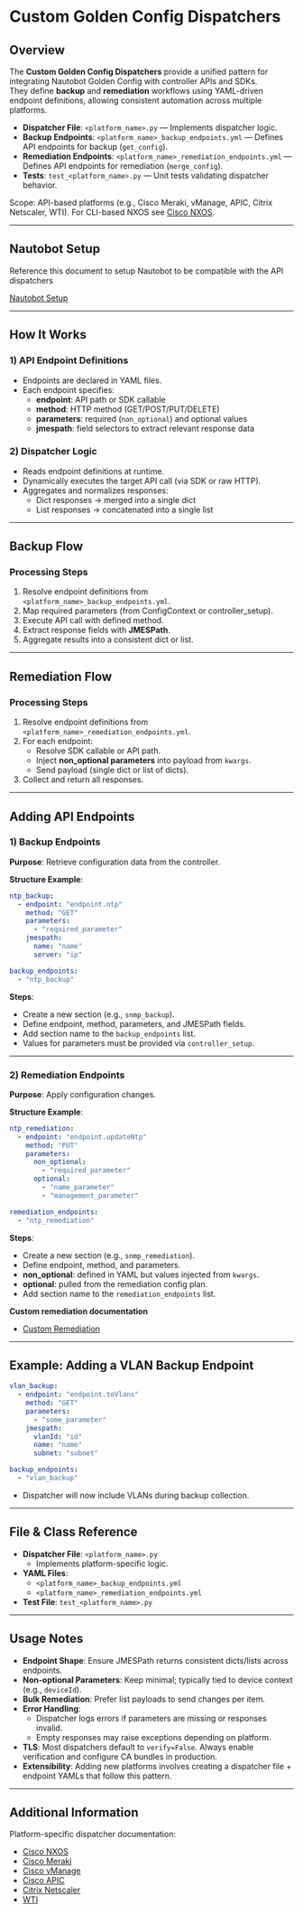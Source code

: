 # Custom Golden Config Dispatchers

## Overview

The **Custom Golden Config Dispatchers** provide a unified pattern for integrating Nautobot Golden Config with controller APIs and SDKs.  
They define **backup** and **remediation** workflows using YAML-driven endpoint definitions, allowing consistent automation across multiple platforms.

- **Dispatcher File**: `<platform_name>.py` — Implements dispatcher logic.
- **Backup Endpoints**: `<platform_name>_backup_endpoints.yml` — Defines API endpoints for backup (`get_config`).
- **Remediation Endpoints**: `<platform_name>_remediation_endpoints.yml` — Defines API endpoints for remediation (`merge_config`).
- **Tests**: `test_<platform_name>.py` — Unit tests validating dispatcher behavior.

Scope: API-based platforms (e.g., Cisco Meraki, vManage, APIC, Citrix Netscaler, WTI). For CLI-based NXOS see [Cisco NXOS](golden_config_docs/cisco_nxos.md).

---

## Nautobot Setup

Reference this document to setup Nautobot to be compatible with the API dispatchers

[Nautobot Setup](golden_config_docs/nautobot_setup.md)

---

## How It Works

### 1) API Endpoint Definitions

- Endpoints are declared in YAML files.
- Each endpoint specifies:
  - **endpoint**: API path or SDK callable
  - **method**: HTTP method (GET/POST/PUT/DELETE)
  - **parameters**: required (`non_optional`) and optional values
  - **jmespath**: field selectors to extract relevant response data

### 2) Dispatcher Logic

- Reads endpoint definitions at runtime.
- Dynamically executes the target API call (via SDK or raw HTTP).
- Aggregates and normalizes responses:
  - Dict responses → merged into a single dict
  - List responses → concatenated into a single list

---

## Backup Flow

### Processing Steps

1. Resolve endpoint definitions from `<platform_name>_backup_endpoints.yml`.
2. Map required parameters (from ConfigContext or controller_setup).
3. Execute API call with defined method.
4. Extract response fields with **JMESPath**.
5. Aggregate results into a consistent dict or list.

---

## Remediation Flow

### Processing Steps

1. Resolve endpoint definitions from `<platform_name>_remediation_endpoints.yml`.
2. For each endpoint:
   - Resolve SDK callable or API path.
   - Inject **non_optional parameters** into payload from `kwargs`.
   - Send payload (single dict or list of dicts).
3. Collect and return all responses.

---

## Adding API Endpoints

### 1) Backup Endpoints

**Purpose**: Retrieve configuration data from the controller.

**Structure Example**:

```yaml
ntp_backup:
  - endpoint: "endpoint.ntp"
    method: "GET"
    parameters:
      - "required_parameter"
    jmespath:
      name: "name"
      server: "ip"

backup_endpoints:
  - "ntp_backup"
```

**Steps**:

- Create a new section (e.g., `snmp_backup`).
- Define endpoint, method, parameters, and JMESPath fields.
- Add section name to the `backup_endpoints` list.
- Values for parameters must be provided via `controller_setup`.

---

### 2) Remediation Endpoints

**Purpose**: Apply configuration changes.

**Structure Example**:

```yaml
ntp_remediation:
  - endpoint: "endpoint.updateNtp"
    method: "PUT"
    parameters:
      non_optional:
        - "required_parameter"
      optional:
        - "name_parameter"
        - "management_parameter"

remediation_endpoints:
  - "ntp_remediation"
```

**Steps**:

- Create a new section (e.g., `snmp_remediation`).
- Define endpoint, method, and parameters.
- **non_optional**: defined in YAML but values injected from `kwargs`.
- **optional**: pulled from the remediation config plan.
- Add section name to the `remediation_endpoints` list.

**Custom remediation documentation**

- [Custom Remediation](golden_config_docs/custom_remediation.md)

---

## Example: Adding a VLAN Backup Endpoint

```yaml
vlan_backup:
  - endpoint: "endpoint.toVlans"
    method: "GET"
    parameters:
      - "some_parameter"
    jmespath:
      vlanId: "id"
      name: "name"
      subnet: "subnet"

backup_endpoints:
  - "vlan_backup"
```

- Dispatcher will now include VLANs during backup collection.

---

## File & Class Reference

- **Dispatcher File**: `<platform_name>.py`
  - Implements platform-specific logic.
- **YAML Files**:
  - `<platform_name>_backup_endpoints.yml`
  - `<platform_name>_remediation_endpoints.yml`
- **Test File**: `test_<platform_name>.py`

---

## Usage Notes

- **Endpoint Shape**: Ensure JMESPath returns consistent dicts/lists across endpoints.
- **Non-optional Parameters**: Keep minimal; typically tied to device context (e.g., `deviceId`).
- **Bulk Remediation**: Prefer list payloads to send changes per item.
- **Error Handling**:
  - Dispatcher logs errors if parameters are missing or responses invalid.
  - Empty responses may raise exceptions depending on platform.
- **TLS**: Most dispatchers default to `verify=False`. Always enable verification and configure CA bundles in production.
- **Extensibility**: Adding new platforms involves creating a dispatcher file + endpoint YAMLs that follow this pattern.

---

## Additional Information

Platform-specific dispatcher documentation:

- [Cisco NXOS](golden_config_docs/cisco_nxos.md)
- [Cisco Meraki](golden_config_docs/cisco_meraki.md)
- [Cisco vManage](golden_config_docs/cisco_vmanage.md)
- [Cisco APIC](golden_config_docs/cisco_apic.md)
- [Citrix Netscaler](golden_config_docs/citrix_netscaler.md)
- [WTI](golden_config_docs/wti.md)
